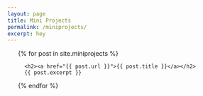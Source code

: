 ```yaml
---
layout: page
title: Mini Projects
permalink: /miniprojects/
excerpt: hey
---
```


<ul>
  {% for post in site.miniprojects %}
    
      <h2><a href="{{ post.url }}">{{ post.title }}</a></h2>
      {{ post.excerpt }}
    
  {% endfor %}
</ul>
